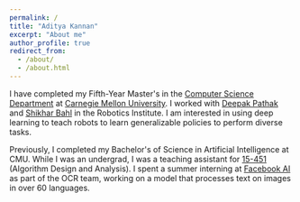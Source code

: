 ```yaml
---
permalink: /
title: "Aditya Kannan"
excerpt: "About me"
author_profile: true
redirect_from: 
  - /about/
  - /about.html
---
```


I have completed my Fifth-Year Master's in the [Computer Science Department](https://csd.cmu.edu/) at [Carnegie Mellon University](https://www.cmu.edu/). I worked with [Deepak Pathak](https://www.cs.cmu.edu/~dpathak/) and [Shikhar Bahl](https://www.cs.cmu.edu/~sbahl2/) in the Robotics Institute. I am interested in using deep learning to teach robots to learn generalizable policies to perform diverse tasks.

Previously, I completed my Bachelor's of Science in Artificial Intelligence at CMU. While I was an undergrad, I was a teaching assistant for [15-451](http://www.cs.cmu.edu/~15451-f21/) (Algorithm Design and Analysis). I spent a summer interning at [Facebook AI](https://ai.facebook.com/) as part of the OCR team, working on a model that processes text on images in over 60 languages.
